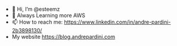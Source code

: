 - 👋 Hi, I’m @esteemz
- 🌱 Always Learning more AWS
- 📫 How to reach me: https://www.linkedin.com/in/andre-pardini-2b3898130/
- My website https://blog.andrepardini.com 

<!---
esteemz/esteemz is a ✨ special ✨ repository because its `README.md` (this file) appears on your GitHub profile.
You can click the Preview link to take a look at your changes.
--->
